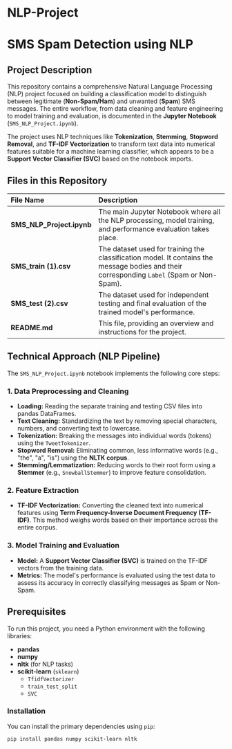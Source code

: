 # NLP-Project

# SMS Spam Detection using NLP



## Project Description

This repository contains a comprehensive Natural Language Processing (NLP) project focused on building a classification model to distinguish between legitimate (**Non-Spam/Ham**) and unwanted (**Spam**) SMS messages. The entire workflow, from data cleaning and feature engineering to model training and evaluation, is documented in the **Jupyter Notebook** (`SMS_NLP_Project.ipynb`).

The project uses NLP techniques like **Tokenization**, **Stemming**, **Stopword Removal**, and **TF-IDF Vectorization** to transform text data into numerical features suitable for a machine learning classifier, which appears to be a **Support Vector Classifier (SVC)** based on the notebook imports.


## Files in this Repository

| File Name | Description |
| :--- | :--- |
| **SMS\_NLP\_Project.ipynb** | The main Jupyter Notebook where all the NLP processing, model training, and performance evaluation takes place. |
| **SMS\_train (1).csv** | The dataset used for training the classification model. It contains the message bodies and their corresponding `Label` (Spam or Non-Spam). |
| **SMS\_test (2).csv** | The dataset used for independent testing and final evaluation of the trained model's performance. |
| **README.md** | This file, providing an overview and instructions for the project. |


## Technical Approach (NLP Pipeline)

The `SMS_NLP_Project.ipynb` notebook implements the following core steps:

### 1. Data Preprocessing and Cleaning
* **Loading:** Reading the separate training and testing CSV files into pandas DataFrames.
* **Text Cleaning:** Standardizing the text by removing special characters, numbers, and converting text to lowercase.
* **Tokenization:** Breaking the messages into individual words (tokens) using the `TweetTokenizer`.
* **Stopword Removal:** Eliminating common, less informative words (e.g., "the", "a", "is") using the **NLTK corpus**.
* **Stemming/Lemmatization:** Reducing words to their root form using a **Stemmer** (e.g., `SnowballStemmer`) to improve feature consolidation.

### 2. Feature Extraction
* **TF-IDF Vectorization:** Converting the cleaned text into numerical features using **Term Frequency-Inverse Document Frequency (TF-IDF)**. This method weighs words based on their importance across the entire corpus.

### 3. Model Training and Evaluation
* **Model:** A **Support Vector Classifier (SVC)** is trained on the TF-IDF vectors from the training data.
* **Metrics:** The model's performance is evaluated using the test data to assess its accuracy in correctly classifying messages as Spam or Non-Spam.


## Prerequisites

To run this project, you need a Python environment with the following libraries:

* **pandas**
* **numpy**
* **nltk** (for NLP tasks)
* **scikit-learn** (`sklearn`)
    * `TfidfVectorizer`
    * `train_test_split`
    * `SVC`

### Installation

You can install the primary dependencies using `pip`:

```bash
pip install pandas numpy scikit-learn nltk

